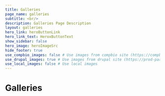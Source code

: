 ```yaml
---
title: Galleries
page_name: galleries
subtitle: <br/>
description: Galleries Page Description
layout: galleries
hero_link: heroButtonLink
hero_link_text: HeroxButtonText
show_sidebar: false
hero_image: heroImageSrc
hide_footer: true
use_compbio_images: false # Use images from compbio site (https://compbio.hms.harvard.edu/)
use_drupal_images: true # Use images from drupal site (https://prod-parklab.drupalsites.harvard.edu)
use_local_images: false # Use local images
---
```


# Galleries